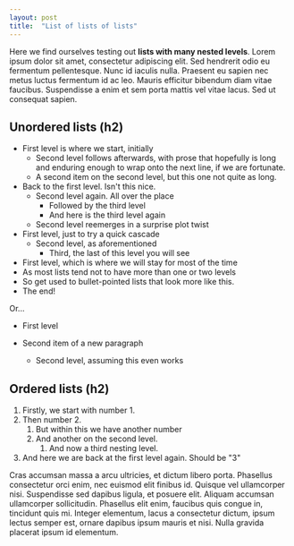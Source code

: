 ```yaml
---
layout: post
title:  "List of lists of lists"
---
```


Here we find ourselves testing out **lists with many nested levels**. Lorem ipsum dolor sit amet, consectetur adipiscing elit. Sed hendrerit odio eu fermentum pellentesque. Nunc id iaculis nulla. Praesent eu sapien nec metus luctus fermentum id ac leo. Mauris efficitur bibendum diam vitae faucibus. Suspendisse a enim et sem porta mattis vel vitae lacus. Sed ut consequat sapien.

## Unordered lists (h2)

- First level is where we start, initially
  - Second level follows afterwards, with prose that hopefully is long and enduring enough to wrap onto the next line, if we are fortunate.
  - A second item on the second level, but this one not quite as long.
- Back to the first level. Isn't this nice.
  - Second level again. All over the place
    - Followed by the third level
    - And here is the third level again
  - Second level reemerges in a surprise plot twist
- First level, just to try a quick cascade
  - Second level, as aforementioned
    - Third, the last of this level you will see
- First level, which is where we will stay for most of the time
- As most lists tend not to have more than one or two levels
- So get used to bullet-pointed lists that look more like this.
- The end!

Or...

- First level

- Second item of a new paragraph

  - Second level, assuming this even works

## Ordered lists (h2)

1. Firstly, we start with number 1.
2. Then number 2.
    1. But within this we have another number
    2. And another on the second level.
        1. And now a third nesting level.
3. And here we are back at the first level again. Should be "3"

Cras accumsan massa a arcu ultricies, et dictum libero porta. Phasellus consectetur orci enim, nec euismod elit finibus id. Quisque vel ullamcorper nisi. Suspendisse sed dapibus ligula, et posuere elit. Aliquam accumsan ullamcorper sollicitudin. Phasellus elit enim, faucibus quis congue in, tincidunt quis mi. Integer elementum, lacus a consectetur dictum, ipsum lectus semper est, ornare dapibus ipsum mauris et nisi. Nulla gravida placerat ipsum id elementum.
